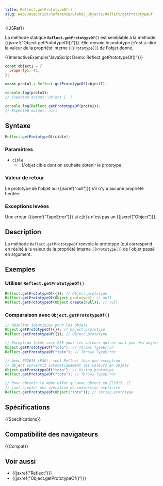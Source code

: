 ```yaml
---
title: Reflect.getPrototypeOf()
slug: Web/JavaScript/Reference/Global_Objects/Reflect/getPrototypeOf
---
```


{{JSRef}}

La méthode statique **`Reflect.getPrototypeOf()`** est semblable à la méthode {{jsxref("Object.getPrototypeOf()")}}. Elle renvoie le prototype (c'est-à-dire la valeur de la propriété interne `[[Prototype]]`) de l'objet donné.

{{InteractiveExample("JavaScript Demo: Reflect.getPrototypeOf()")}}

```js interactive-example
const object1 = {
  property1: 42,
};

const proto1 = Reflect.getPrototypeOf(object1);

console.log(proto1);
// Expected output: Object {  }

console.log(Reflect.getPrototypeOf(proto1));
// Expected output: null
```

## Syntaxe

```js
Reflect.getPrototypeOf(cible);
```

### Paramètres

- `cible`
  - : L'objet cible dont on souhaite obtenir le prototype.

### Valeur de retour

Le prototype de l'objet ou {{jsxref("null")}} s'il n'y a aucune propriété héritée.

### Exceptions levées

Une erreur {{jsxref("TypeError")}} si `cible` n'est pas un {{jsxref("Object")}}.

## Description

La méthode `Reflect.getPrototypeOf` renvoie le prototype (qui correspond en réalité à la valeur de la propriété interne `[[Prototype]]`) de l'objet passé en argument.

## Exemples

### Utiliser `Reflect.getPrototypeOf()`

```js
Reflect.getPrototypeOf({}); // Object.prototype
Reflect.getPrototypeOf(Object.prototype); // null
Reflect.getPrototypeOf(Object.create(null)); // null
```

### Comparaison avec `Object.getPrototypeOf()`

```js
// Résultat identiques pour les objets
Object.getPrototypeOf({}); // Object.prototype
Reflect.getPrototypeOf({}); // Object.prototype

// Exception levée avec ES5 pour les valeurs qui ne sont pas des objets
Object.getPrototypeOf("toto"); // Throws TypeError
Reflect.getPrototypeOf("toto"); // Throws TypeError

// Avec ES2015 (ES6), seul Reflect lève une exception
// Object convertit automatiquement les valeurs en objets
Object.getPrototypeOf("toto"); // String.prototype
Reflect.getPrototypeOf("toto"); // Throws TypeError

// Pour obtenir le même effet qu'avec Object en ES2015, il
// faut ajouter une opération de conversion explicite
Reflect.getPrototypeOf(Object("toto")); // String.prototype
```

## Spécifications

{{Specifications}}

## Compatibilité des navigateurs

{{Compat}}

## Voir aussi

- {{jsxref("Reflect")}}
- {{jsxref("Object.getPrototypeOf()")}}
